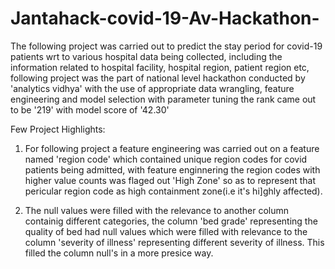 # Jantahack-covid-19-Av-Hackathon-
The following project was carried out to predict the stay period for covid-19 patients wrt to various hospital data being collected, including the information related to hospital facility, hospital region, patient region etc, following project was the part of national level hackathon conducted by 'analytics vidhya' with the use of appropriate data wrangling, feature engineering and model selection with parameter tuning the rank came out to be '219' with model score of '42.30'

Few Project Highlights:

1. For following project a feature engineering was carried out on a feature named 'region code' which contained unique region codes for covid patients being admitted, with feature enginnering the region codes with higher value counts was flaged out 'High Zone' so as to represent that pericular region code as high containment zone(i.e it's hi]ghly affected).

2. The null values were filled with the relevance to another column containig different categories, the column 'bed grade' representing the quality of bed had null values which were filled with relevance to the column 'severity of illness' representing different severity of illness. This filled the column null's in a more presice way. 

